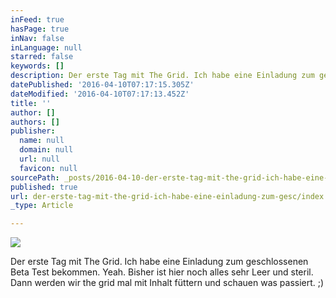 ```yaml
---
inFeed: true
hasPage: true
inNav: false
inLanguage: null
starred: false
keywords: []
description: Der erste Tag mit The Grid. Ich habe eine Einladung zum geschlossenen Beta Test bekommen. Yeah. Bisher ist hier noch alles sehr Leer und steril. Dann werden wir the grid mal mit Inhalt füttern und schauen was passiert. ;)
datePublished: '2016-04-10T07:17:15.305Z'
dateModified: '2016-04-10T07:17:13.452Z'
title: ''
author: []
authors: []
publisher:
  name: null
  domain: null
  url: null
  favicon: null
sourcePath: _posts/2016-04-10-der-erste-tag-mit-the-grid-ich-habe-eine-einladung-zum-gesc.md
published: true
url: der-erste-tag-mit-the-grid-ich-habe-eine-einladung-zum-gesc/index.html
_type: Article

---
```

![](https://the-grid-user-content.s3-us-west-2.amazonaws.com/364f377c-fb72-406b-8df1-dbfdeb09b929.jpg)

Der erste Tag mit The Grid. Ich habe eine Einladung zum geschlossenen Beta Test bekommen. Yeah. Bisher ist hier noch alles sehr Leer und steril. Dann werden wir the grid mal mit Inhalt füttern und schauen was passiert. ;)